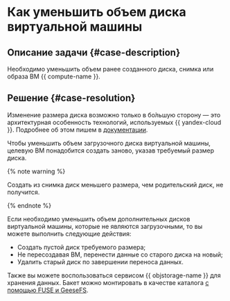 # Как уменьшить объем диска виртуальной машины


## Описание задачи {#case-description}

Необходимо уменьшить объем ранее созданного диска, снимка или образа ВМ {{ compute-name }}.

## Решение {#case-resolution}

Изменение размера диска возможно только в бо́льшую сторону — это архитектурная особенность технологий, используемых {{ yandex-cloud }}. Подробнее об этом пишем в [документации](../../../compute/operations/disk-control/update.md#change-disk-size).

Чтобы уменьшить объем загрузочного диска виртуальной машины, целевую ВМ понадобится создать заново, указав требуемый размер диска. 

{% note warning %}

Создать из снимка диск меньшего размера, чем родительский диск, не получится.

{% endnote %}

Если необходимо уменьшить объем дополнительных дисков виртуальной машины, которые не являются загрузочными, то вы можете выполнить следующие действия:

* Создать пустой диск требуемого размера;
* Не пересоздавая ВМ, перенести данные со старого диска на новый; 
* Удалить старый диск по завершении переноса данных.

Также вы можете воспользоваться сервисом {{ objstorage-name }} для хранения данных. Бакет можно монтировать в качестве каталога [с помощью FUSE и GeeseFS](../../../storage/tools/geesefs.md).
